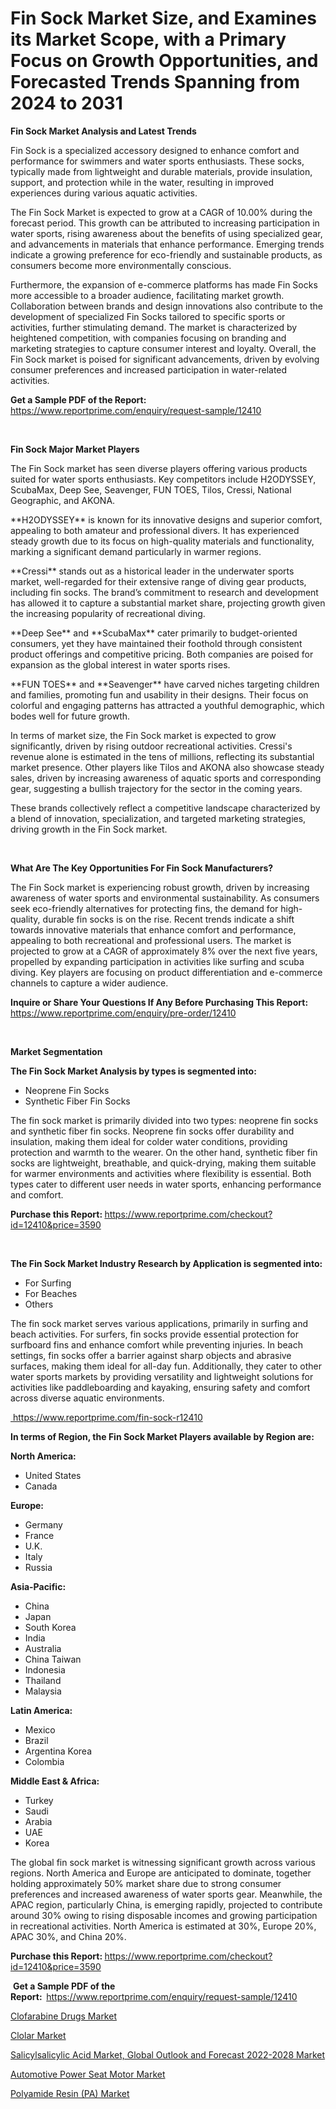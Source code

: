<p><h1>Fin Sock Market Size, and Examines its Market Scope, with a Primary Focus on Growth Opportunities, and Forecasted Trends Spanning from 2024 to 2031</h1></p><p><strong>Fin Sock Market Analysis and Latest Trends</strong></p>
<p><p>Fin Sock is a specialized accessory designed to enhance comfort and performance for swimmers and water sports enthusiasts. These socks, typically made from lightweight and durable materials, provide insulation, support, and protection while in the water, resulting in improved experiences during various aquatic activities.</p><p>The Fin Sock Market is expected to grow at a CAGR of 10.00% during the forecast period. This growth can be attributed to increasing participation in water sports, rising awareness about the benefits of using specialized gear, and advancements in materials that enhance performance. Emerging trends indicate a growing preference for eco-friendly and sustainable products, as consumers become more environmentally conscious.</p><p>Furthermore, the expansion of e-commerce platforms has made Fin Socks more accessible to a broader audience, facilitating market growth. Collaboration between brands and design innovations also contribute to the development of specialized Fin Socks tailored to specific sports or activities, further stimulating demand. The market is characterized by heightened competition, with companies focusing on branding and marketing strategies to capture consumer interest and loyalty. Overall, the Fin Sock market is poised for significant advancements, driven by evolving consumer preferences and increased participation in water-related activities.</p></p>
<p><strong>Get a Sample PDF of the Report:&nbsp;</strong> <a href="https://www.reportprime.com/enquiry/request-sample/12410">https://www.reportprime.com/enquiry/request-sample/12410</a></p>
<p>&nbsp;</p>
<p><strong>Fin Sock Major Market Players</strong></p>
<p><p>The Fin Sock market has seen diverse players offering various products suited for water sports enthusiasts. Key competitors include H2ODYSSEY, ScubaMax, Deep See, Seavenger, FUN TOES, Tilos, Cressi, National Geographic, and AKONA. </p><p>**H2ODYSSEY** is known for its innovative designs and superior comfort, appealing to both amateur and professional divers. It has experienced steady growth due to its focus on high-quality materials and functionality, marking a significant demand particularly in warmer regions.</p><p>**Cressi** stands out as a historical leader in the underwater sports market, well-regarded for their extensive range of diving gear products, including fin socks. The brand’s commitment to research and development has allowed it to capture a substantial market share, projecting growth given the increasing popularity of recreational diving.</p><p>**Deep See** and **ScubaMax** cater primarily to budget-oriented consumers, yet they have maintained their foothold through consistent product offerings and competitive pricing. Both companies are poised for expansion as the global interest in water sports rises.</p><p>**FUN TOES** and **Seavenger** have carved niches targeting children and families, promoting fun and usability in their designs. Their focus on colorful and engaging patterns has attracted a youthful demographic, which bodes well for future growth.</p><p>In terms of market size, the Fin Sock market is expected to grow significantly, driven by rising outdoor recreational activities. Cressi's revenue alone is estimated in the tens of millions, reflecting its substantial market presence. Other players like Tilos and AKONA also showcase steady sales, driven by increasing awareness of aquatic sports and corresponding gear, suggesting a bullish trajectory for the sector in the coming years.</p><p>These brands collectively reflect a competitive landscape characterized by a blend of innovation, specialization, and targeted marketing strategies, driving growth in the Fin Sock market.</p></p>
<p>&nbsp;</p>
<p><strong>What Are The Key Opportunities For Fin Sock Manufacturers?</strong></p>
<p><p>The Fin Sock market is experiencing robust growth, driven by increasing awareness of water sports and environmental sustainability. As consumers seek eco-friendly alternatives for protecting fins, the demand for high-quality, durable fin socks is on the rise. Recent trends indicate a shift towards innovative materials that enhance comfort and performance, appealing to both recreational and professional users. The market is projected to grow at a CAGR of approximately 8% over the next five years, propelled by expanding participation in activities like surfing and scuba diving. Key players are focusing on product differentiation and e-commerce channels to capture a wider audience.</p></p>
<p><strong>Inquire or Share Your Questions If Any Before Purchasing This Report:</strong> <a href="https://www.reportprime.com/enquiry/pre-order/12410">https://www.reportprime.com/enquiry/pre-order/12410</a></p>
<p>&nbsp;</p>
<p><strong>Market Segmentation</strong></p>
<p><strong>The Fin Sock Market Analysis by types is segmented into:</strong></p>
<p><ul><li>Neoprene Fin Socks</li><li>Synthetic Fiber Fin Socks</li></ul></p>
<p><p>The fin sock market is primarily divided into two types: neoprene fin socks and synthetic fiber fin socks. Neoprene fin socks offer durability and insulation, making them ideal for colder water conditions, providing protection and warmth to the wearer. On the other hand, synthetic fiber fin socks are lightweight, breathable, and quick-drying, making them suitable for warmer environments and activities where flexibility is essential. Both types cater to different user needs in water sports, enhancing performance and comfort.</p></p>
<p><strong>Purchase this Report:&nbsp;</strong><a href="https://www.reportprime.com/checkout?id=12410&price=3590">https://www.reportprime.com/checkout?id=12410&price=3590</a></p>
<p>&nbsp;</p>
<p><strong>The Fin Sock Market Industry Research by Application is segmented into:</strong></p>
<p><ul><li>For Surfing</li><li>For Beaches</li><li>Others</li></ul></p>
<p><p>The fin sock market serves various applications, primarily in surfing and beach activities. For surfers, fin socks provide essential protection for surfboard fins and enhance comfort while preventing injuries. In beach settings, fin socks offer a barrier against sharp objects and abrasive surfaces, making them ideal for all-day fun. Additionally, they cater to other water sports markets by providing versatility and lightweight solutions for activities like paddleboarding and kayaking, ensuring safety and comfort across diverse aquatic environments.</p></p>
<p><a href="https://www.reportprime.com/fin-sock-r12410">&nbsp;https://www.reportprime.com/fin-sock-r12410</a></p>
<p><strong>In terms of Region, the Fin Sock Market Players available by Region are:</strong></p>
<p>
    <p> <strong> North America: </strong>
        <ul>
            <li>United States</li>
            <li>Canada</li>
        </ul>
        </p> 
    <p> <strong> Europe: </strong>
        <ul>
            <li>Germany</li>
            <li>France</li>
            <li>U.K.</li>
            <li>Italy</li>
            <li>Russia</li>
        </ul>
        </p> 
    <p> <strong> Asia-Pacific: </strong>
        <ul>
            <li>China</li>
            <li>Japan</li>
            <li>South Korea</li>
            <li>India</li>
            <li>Australia</li>
            <li>China Taiwan</li>
            <li>Indonesia</li>
            <li>Thailand</li>
            <li>Malaysia</li>
        </ul>
        </p> 
    <p> <strong> Latin America: </strong>
        <ul>
            <li>Mexico</li>
            <li>Brazil</li>
            <li>Argentina Korea</li>
            <li>Colombia</li>
        </ul>
        </p> 
    <p> <strong> Middle East & Africa: </strong>
        <ul>
            <li>Turkey</li>
            <li>Saudi</li>
            <li>Arabia</li>
            <li>UAE</li>
            <li>Korea</li>
        </ul>
    </p>
    </p>
<p><p>The global fin sock market is witnessing significant growth across various regions. North America and Europe are anticipated to dominate, together holding approximately 50% market share due to strong consumer preferences and increased awareness of water sports gear. Meanwhile, the APAC region, particularly China, is emerging rapidly, projected to contribute around 30% owing to rising disposable incomes and growing participation in recreational activities. North America is estimated at 30%, Europe 20%, APAC 30%, and China 20%.</p></p>
<p><strong>Purchase this Report: </strong><a href="https://www.reportprime.com/checkout?id=12410&price=3590">https://www.reportprime.com/checkout?id=12410&price=3590</a></p>
<p>&nbsp;<strong>Get a Sample PDF of the Report:&nbsp;&nbsp;</strong><a href="https://www.reportprime.com/enquiry/request-sample/12410">https://www.reportprime.com/enquiry/request-sample/12410</a></p>
<p><strong></strong></p>
<p><p><a href="https://medium.com/@guyskiles48/global-clofarabine-drugs-market-opportunities-and-forecast-for-period-from-2024-to-2031-9709e0ecb9e5">Clofarabine Drugs Market</a></p><p><a href="https://medium.com/@guyskiles48/market-leaders-and-laggards-global-clolar-market-trends-and-forecast-2024-2031-6fbad0f02033">Clolar Market</a></p><p><a href="https://www.linkedin.com/pulse/global-salicylsalicylic-acid-market-outlook-forecast-2022-2028-kmsif?trackingId=Pcg0S3NrSk6PZn2eKzqbxQ%3D%3D">Salicylsalicylic Acid Market, Global Outlook and Forecast 2022-2028 Market</a></p><p><a href="https://issuu.com/reportprime-2/docs/automotive-power-seat-motor-market-_97906f554354f4">Automotive Power Seat Motor Market</a></p><p><a href="https://issuu.com/reportprime-2/docs/polyamide-resin-pa-market-size-2030_b8b89ec91da794">Polyamide Resin (PA) Market</a></p></p>